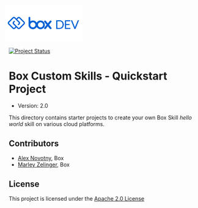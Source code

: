 <img src="images/box-dev-logo-clip.png" 
alt= “box-dev-logo” 
style="margin-left:-10px;"
width=40%;>

[![Project Status](https://opensource.box.com/badges/active.svg)](http://opensource.box.com/badges)

Box Custom Skills - Quickstart Project
====================================================

* Version: 2.0

This directory contains starter projects to create your own Box Skill _hello world_ skill on various cloud platforms.

## Contributors

* [Alex Novotny](https://github.com/Smartoneinok), Box
* [Marley Zelinger](https://github.com/marzelinger), Box

## License

This project is licensed under the [Apache 2.0 License](LICENSE)

